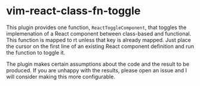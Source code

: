 # vim-react-class-fn-toggle

This plugin provides one function, `ReactToggleComponent`, that toggles
the implemenation of a React component between class-based and functional.
This function is mapped to <leader>rt unless that key is already mapped.
Just place the cursor on the first line of an existing React component
definition and run the function to toggle it.

The plugin makes certain assumptions about the code
and the result to be produced.
If you are unhappy with the results, please open an issue and
I will consider making this more configurable.

